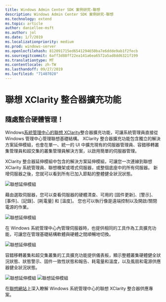 ```yaml
---
title: Windows Admin Center SDK 案例研究-聯想
description: Windows Admin Center SDK 案例研究-聯想
ms.technology: extend
ms.topic: article
author: daniellee-msft
ms.author: jol
ms.date: 1/7/2019
ms.localizationpriority: medium
ms.prod: windows-server
ms.openlocfilehash: 812091715ed6541294650ba7e6ddde9ab1f2fecb
ms.sourcegitcommit: 6aff3d88ff22ea141a6ea6572a5ad8dd6321f199
ms.translationtype: MT
ms.contentlocale: zh-TW
ms.lasthandoff: 09/27/2019
ms.locfileid: "71407028"
---
```

# <a name="lenovo-xclarity-integrator-extension"></a>聯想 XClarity 整合器擴充功能

## <a name="integrated-hardware-management-everywhere"></a>隨處整合硬體管理！

Windows[系統管理中心的聯想 XClarity](https://www.lenovo.com/us/en/data-center/software/systems-management/XClarity-Integrator/p/WMD00000370)整合器擴充功能，可讓系統管理員直接從 Windows 管理中心管理聯想基礎結構。 XClarity 整合器擴充功能包含獨立的解決方案延伸模組，也會在單一、統一的 UI 中擴充現有的伺服器管理員、容錯移轉叢集管理員和超交集的叢集管理員解決方案，以啟用簡單的伺服器管理。 

XClarity 整合器延伸模組中包含的解決方案延伸模組，可讓您一次連線到聯想 XClarity 系統管理員、聯想機架或塔式伺服器，或整個底座中的所有伺服器。 新增伺服器之後，您就可以看到所有已加入節點的整體健全狀況狀態。

![聯想延伸模組](../../media/extend-case-study-lenovo/lenovo-1.png)

藉由選取伺服器，您可以查看伺服器的硬體清查、可用的 [固件更新]、[警示]、[事件]、[記錄]、[耗電量] 和 [溫度]。 您也可以執行像是遠端控制以及開啟/關閉電源的作業。

![聯想延伸模組](../../media/extend-case-study-lenovo/lenovo-2.png)

在 Windows 系統管理中心內管理伺服器時，也提供相同的工具作為工具擴充功能，可讓您在管理基礎結構軟體與硬體之間順暢地切換。

![聯想延伸模組](../../media/extend-case-study-lenovo/lenovo-3.png)

容錯移轉叢集和超交集叢集的工具擴充功能提供儀表板，顯示整體叢集硬體健全狀況狀態、狀態警示、固件一致性狀態和報告、耗電量和溫度，以及風扇和電源供應器健全狀況狀態。

![聯想延伸模組](../../media/extend-case-study-lenovo/lenovo-4.png)
![聯想延伸模組](../../media/extend-case-study-lenovo/lenovo-5.png)

在[聯想網站](https://support.lenovo.com/us/en/solutions/ht507549)上深入瞭解 Windows 系統管理中心的聯想 XClarity 整合器供應專案。
